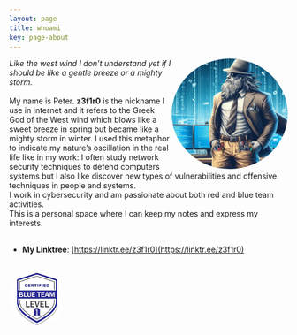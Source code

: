 ```yaml
---
layout: page
title: whoami
key: page-about
---
```


<!-- Right alignment! -->
<img align="right" width="210" height="200" src="assets/goddd.jpg" style="border-radius:50%;">

<div name="introduction">

<cite>Like the west wind I don’t understand yet if I should be like a gentle breeze or a mighty storm.</cite> 
<br><br>
My name is Peter. <b>z3f1r0</b> is the nickname I use in Internet and it refers to the Greek God of the West wind which blows like a sweet breeze in spring but became like a mighty storm in winter.
I used this metaphor to indicate my nature’s oscillation in the real life like in my work: I often study network security techniques to defend computers systems but I also like discover 
new types of vulnerabilities and offensive techniques in people and systems. <br>
I work in cybersecurity and am passionate about both red and blue team activities.<br>
This is a personal space where I can keep my notes and express my interests. <br><br>

- **My Linktree**: [https://linktr.ee/z3f1r0](https://linktr.ee/z3f1r0)

  <div name="tryhackme"> 
   <script src="https://tryhackme.com/badge/519455"> </script>
  </div>

<br>  
  <img width="100" height="100" src="assets/btl1.png" style="border-radius:50%;">

</div>


<br><br>
